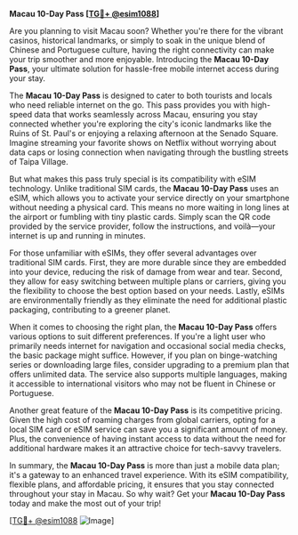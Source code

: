 **Macau 10-Day Pass [[TG💪+ @esim1088](https://t.me/s/esim1088)]**

Are you planning to visit Macau soon? Whether you're there for the vibrant casinos, historical landmarks, or simply to soak in the unique blend of Chinese and Portuguese culture, having the right connectivity can make your trip smoother and more enjoyable. Introducing the **Macau 10-Day Pass**, your ultimate solution for hassle-free mobile internet access during your stay.

The **Macau 10-Day Pass** is designed to cater to both tourists and locals who need reliable internet on the go. This pass provides you with high-speed data that works seamlessly across Macau, ensuring you stay connected whether you're exploring the city's iconic landmarks like the Ruins of St. Paul's or enjoying a relaxing afternoon at the Senado Square. Imagine streaming your favorite shows on Netflix without worrying about data caps or losing connection when navigating through the bustling streets of Taipa Village.

But what makes this pass truly special is its compatibility with eSIM technology. Unlike traditional SIM cards, the **Macau 10-Day Pass** uses an eSIM, which allows you to activate your service directly on your smartphone without needing a physical card. This means no more waiting in long lines at the airport or fumbling with tiny plastic cards. Simply scan the QR code provided by the service provider, follow the instructions, and voilà—your internet is up and running in minutes.

For those unfamiliar with eSIMs, they offer several advantages over traditional SIM cards. First, they are more durable since they are embedded into your device, reducing the risk of damage from wear and tear. Second, they allow for easy switching between multiple plans or carriers, giving you the flexibility to choose the best option based on your needs. Lastly, eSIMs are environmentally friendly as they eliminate the need for additional plastic packaging, contributing to a greener planet.

When it comes to choosing the right plan, the **Macau 10-Day Pass** offers various options to suit different preferences. If you're a light user who primarily needs internet for navigation and occasional social media checks, the basic package might suffice. However, if you plan on binge-watching series or downloading large files, consider upgrading to a premium plan that offers unlimited data. The service also supports multiple languages, making it accessible to international visitors who may not be fluent in Chinese or Portuguese.

Another great feature of the **Macau 10-Day Pass** is its competitive pricing. Given the high cost of roaming charges from global carriers, opting for a local SIM card or eSIM service can save you a significant amount of money. Plus, the convenience of having instant access to data without the need for additional hardware makes it an attractive choice for tech-savvy travelers.

In summary, the **Macau 10-Day Pass** is more than just a mobile data plan; it's a gateway to an enhanced travel experience. With its eSIM compatibility, flexible plans, and affordable pricing, it ensures that you stay connected throughout your stay in Macau. So why wait? Get your **Macau 10-Day Pass** today and make the most out of your trip!

[[TG💪+ @esim1088](https://t.me/s/esim1088) ![Image](https://i.postimg.cc/Y0z9fWf4/image.png)]